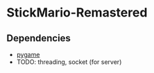 # StickMario-Remastered
## Dependencies
- [pygame](pygame.org)
- TODO: threading, socket (for server)

